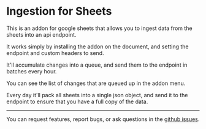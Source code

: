 # Ingestion for Sheets

This is an addon for google sheets that allows you to ingest data from the sheets into an api endpoint.

It works simply by installing the addon on the document, and setting the endpoint and custom headers to send.

It'll accumulate changes into a queue, and send them to the endpoint in batches every hour.

You can see the list of changes that are queued up in the addon menu.


Every day it'll pack all sheets into a single json object, and send it to the endpoint to ensure that you have a full copy of the data.

___

You can request features, report bugs, or ask questions in the [github issues](https://github.com/JohniMichels/Ingestion-for-Sheets/issues/new).
